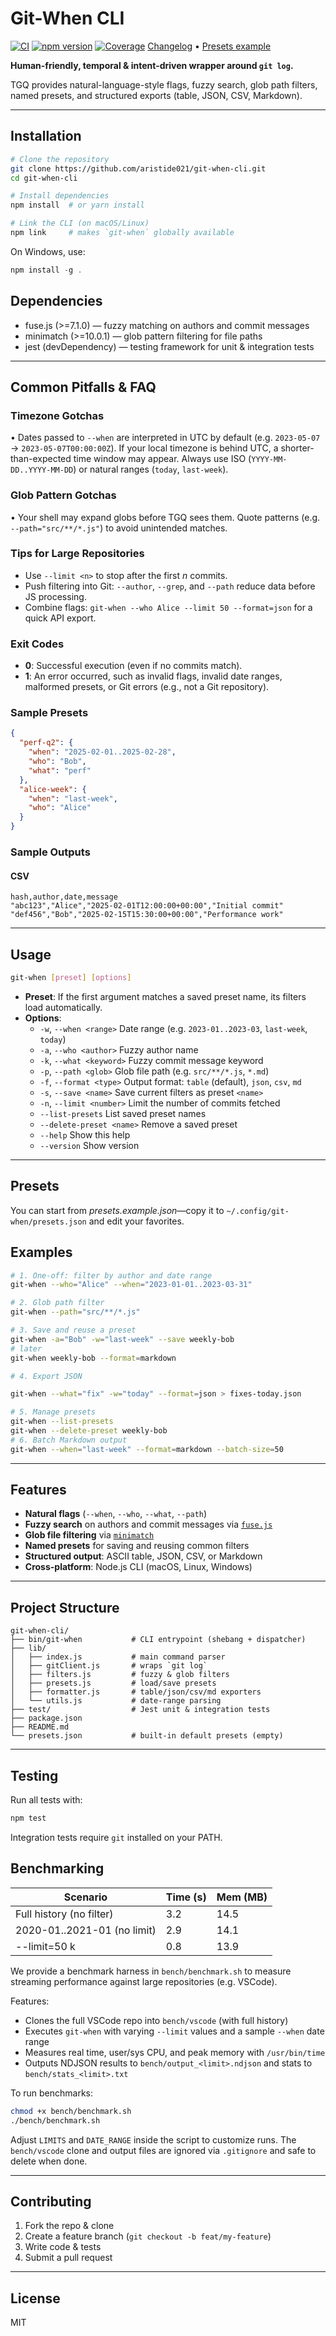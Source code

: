 # Git-When CLI

[![CI](https://github.com/aristide021/git-when-cli/actions/workflows/ci.yml/badge.svg)](https://github.com/aristide021/git-when-cli/actions/workflows/ci.yml) [![npm version](https://img.shields.io/npm/v/git-when-cli.svg)](https://www.npmjs.com/package/git-when-cli)
[![Coverage](https://img.shields.io/codecov/c/github/aristide021/git-when-cli?logo=codecov)](https://codecov.io/gh/aristide021/git-when-cli)
[Changelog](./CHANGELOG.md) •
[Presets example](./presets.example.json)

**Human-friendly, temporal & intent-driven wrapper around `git log`.**

TGQ provides natural-language-style flags, fuzzy search, glob path filters, named presets, and structured exports (table, JSON, CSV, Markdown).

---

## Installation

```bash
# Clone the repository
git clone https://github.com/aristide021/git-when-cli.git
cd git-when-cli

# Install dependencies
npm install  # or yarn install

# Link the CLI (on macOS/Linux)
npm link     # makes `git-when` globally available
```

On Windows, use:

```powershell
npm install -g .
```

## Dependencies

- fuse.js (>=7.1.0) — fuzzy matching on authors and commit messages
- minimatch (>=10.0.1) — glob pattern filtering for file paths
- jest (devDependency) — testing framework for unit & integration tests

---

## Common Pitfalls & FAQ

### Timezone Gotchas
• Dates passed to `--when` are interpreted in UTC by default (e.g. `2023-05-07` → `2023-05-07T00:00:00Z`). If your local timezone is behind UTC, a shorter-than-expected time window may appear. Always use ISO (`YYYY-MM-DD..YYYY-MM-DD`) or natural ranges (`today`, `last-week`).

### Glob Pattern Gotchas
• Your shell may expand globs before TGQ sees them. Quote patterns (e.g. `--path="src/**/*.js"`) to avoid unintended matches.

### Tips for Large Repositories
- Use `--limit <n>` to stop after the first _n_ commits.  
- Push filtering into Git: `--author`, `--grep`, and `--path` reduce data before JS processing.  
- Combine flags: `git-when --who Alice --limit 50 --format=json` for a quick API export.

### Exit Codes
- **0**: Successful execution (even if no commits match).  
- **1**: An error occurred, such as invalid flags, invalid date ranges, malformed presets, or Git errors (e.g., not a Git repository).

### Sample Presets
```json
{
  "perf-q2": {
    "when": "2025-02-01..2025-02-28",
    "who": "Bob",
    "what": "perf"
  },
  "alice-week": {
    "when": "last-week",
    "who": "Alice"
  }
}
```

### Sample Outputs
#### CSV
```csv
hash,author,date,message
"abc123","Alice","2025-02-01T12:00:00+00:00","Initial commit"
"def456","Bob","2025-02-15T15:30:00+00:00","Performance work"
```

---

## Usage

```bash
git-when [preset] [options]
```

- **Preset**: If the first argument matches a saved preset name, its filters load automatically.
- **Options**:
  - `-w`, `--when <range>`     Date range (e.g. `2023-01..2023-03`, `last-week`, `today`)
  - `-a`, `--who <author>`     Fuzzy author name
  - `-k`, `--what <keyword>`   Fuzzy commit message keyword
  - `-p`, `--path <glob>`      Glob file path (e.g. `src/**/*.js`, `*.md`)
  - `-f`, `--format <type>`    Output format: `table` (default), `json`, `csv`, `md`
  - `-s`, `--save <name>`      Save current filters as preset `<name>`
  - `-n`, `--limit <number>`   Limit the number of commits fetched
  - `--list-presets`           List saved preset names
  - `--delete-preset <name>`   Remove a saved preset
  - `--help`                   Show this help
  - `--version`                Show version

---

## Presets

You can start from *presets.example.json*—copy it to `~/.config/git-when/presets.json` and edit your favorites.

## Examples

```bash
# 1. One-off: filter by author and date range
git-when --who="Alice" --when="2023-01-01..2023-03-31"

# 2. Glob path filter
git-when --path="src/**/*.js"

# 3. Save and reuse a preset
git-when -a="Bob" -w="last-week" --save weekly-bob
# later
git-when weekly-bob --format=markdown

# 4. Export JSON

git-when --what="fix" -w="today" --format=json > fixes-today.json

# 5. Manage presets
git-when --list-presets
git-when --delete-preset weekly-bob
# 6. Batch Markdown output
git-when --when="last-week" --format=markdown --batch-size=50
```

---

## Features

- **Natural flags** (`--when`, `--who`, `--what`, `--path`)
- **Fuzzy search** on authors and commit messages via [`fuse.js`](https://github.com/krisk/Fuse)
- **Glob file filtering** via [`minimatch`](https://github.com/isaacs/minimatch)
- **Named presets** for saving and reusing common filters
- **Structured output**: ASCII table, JSON, CSV, or Markdown
- **Cross-platform**: Node.js CLI (macOS, Linux, Windows)

---

## Project Structure

```
git-when-cli/
├── bin/git-when           # CLI entrypoint (shebang + dispatcher)
├── lib/
│   ├── index.js           # main command parser
│   ├── gitClient.js       # wraps `git log`
│   ├── filters.js         # fuzzy & glob filters
│   ├── presets.js         # load/save presets
│   ├── formatter.js       # table/json/csv/md exporters
│   └── utils.js           # date-range parsing
├── test/                  # Jest unit & integration tests
├── package.json
├── README.md
└── presets.json           # built-in default presets (empty)
```

---

## Testing

Run all tests with:

```bash
npm test
```

Integration tests require `git` installed on your PATH.

## Benchmarking

| Scenario                           | Time (s) | Mem (MB) |
|------------------------------------|----------|----------|
| Full history (no filter)           | 3.2      | 14.5     |
| 2020-01..2021-01 (no limit)        | 2.9      | 14.1     |
| --limit=50 k                       | 0.8      | 13.9     |

We provide a benchmark harness in `bench/benchmark.sh` to measure streaming performance against large repositories (e.g. VSCode).

Features:
- Clones the full VSCode repo into `bench/vscode` (with full history)
- Executes `git-when` with varying `--limit` values and a sample `--when` date range
- Measures real time, user/sys CPU, and peak memory with `/usr/bin/time`
- Outputs NDJSON results to `bench/output_<limit>.ndjson` and stats to `bench/stats_<limit>.txt`

To run benchmarks:
```bash
chmod +x bench/benchmark.sh
./bench/benchmark.sh
```

Adjust `LIMITS` and `DATE_RANGE` inside the script to customize runs. The `bench/vscode` clone and output files are ignored via `.gitignore` and safe to delete when done.

---

## Contributing

1. Fork the repo & clone
2. Create a feature branch (`git checkout -b feat/my-feature`)
3. Write code & tests
4. Submit a pull request

---

## License

MIT
